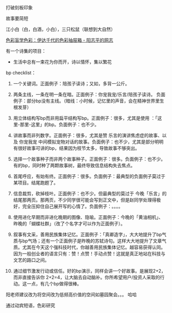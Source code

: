打破刻板印象

故事要简短

江小白（白，白酒，小白），三只松鼠（联想到大自然）

[色彩盲学色彩：伊达千代的色彩抽屉箱 - 阳志平的网志](http://www.yangzhiping.com/psy/color-design.html)

有一个诗集的项目：
* 生活中总有一束花为你而开，诗以情怀，集以繁花


bp checklist：

1.   一个关键词。正面例子：陪孩子读诗；又如，多背一公斤。

2.    两条主线，一条在明一条在暗。正面例子：你宠我宠/乐言/陪孩子读诗。 负面例子：部分bp没有主线。（暗线：小时候，记忆里的声音，会在精神世界里生根发芽）

3.  用立体结构写bp而非用扁平结构写bp。正面例子：很多，尤其是使用 ：「这里-那里-这里」的bp。负面例子：也不少。

4.  讲故事而非列数字。正面例子：很多，尤其是赞 乐言的演讲焦虑症的故事、以及  你宠我宠 中间模拟宠物对话的故事。负面例子：也不少，尤其是部分明明有很好故事可讲的bp，结果因为枝节太多，导致故事不够突出。

5.  选择一个故事种子而非两个故事种子。正面例子：很多。负面例子：也不少。有的bp，同时种了两颗故事树，最终导致信息结构失去焦点。

6.  首尾呼应，有始有终。正面例子：很多。负面例子：最典型的负面例子莫过于 某项目。结尾跑题了。

7.  信息裁剪，砍掉枝叶。正面例子：也不少。但最典型的莫过于 今晚「乐言」的结尾那两页。那两页，不少同学很可能会写到正文中，但是赵同学处理得极好，完全压抑住自己展开写的心情了。负面例子：。。。。

8.  使用进化早期而非进化晚期的图像、隐喻。正面例子：今晚的「黄油相机」、昨晚的「蝴蝶社群」（改了个名字才可以作为正面例子）。

9. 叙事有文采，善用民族集体记忆。正面例子：「真卿造字」，大大地提升了bp气质与bp气场；还有一个正面例子是昨晚的苏轼诗句。这样大大地提升了文章气质。尤其在今天这个强科技时代，你越善用民族集体记忆。越容易获得认同。因为一般创业者的语言只有：赞！点赞！手动点赞！这就是真正地站在科技与文艺的路口之间。

10.  通过细节激发行动或信任。好的bp演示，同样会讲一个好故事。是展现2+2，而非直接告诉你 2+2=4，让大脑去自动脑补。你所希望用户/投资人采取的行动。这一点，有几个bp做得很棒。

阳老师建议改为将空间改为低频高价值的空间如墓园聚会。。。 哈哈

通过动宾短语，色彩研究

